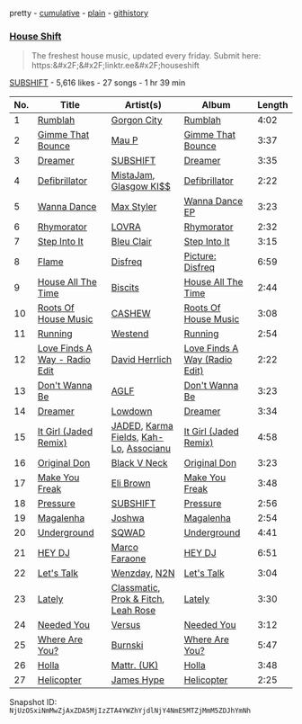 pretty - [cumulative](/playlists/cumulative/2vpAyuy9HOTPjygPl63QuH.md) - [plain](/playlists/plain/2vpAyuy9HOTPjygPl63QuH) - [githistory](https://github.githistory.xyz/mackorone/spotify-playlist-archive/blob/main/playlists/plain/2vpAyuy9HOTPjygPl63QuH)

### [House Shift](https://open.spotify.com/playlist/2vpAyuy9HOTPjygPl63QuH)

> The freshest house music, updated every friday\. Submit here: https:&\#x2F;&\#x2F;linktr.ee&\#x2F;houseshift

[SUBSHIFT](https://open.spotify.com/user/gl9sml84khuto2ag30n4ijsmv) - 5,616 likes - 27 songs - 1 hr 39 min

| No. | Title | Artist(s) | Album | Length |
|---|---|---|---|---|
| 1 | [Rumblah](https://open.spotify.com/track/4ZhbD69otaeNjjChA9h8qv) | [Gorgon City](https://open.spotify.com/artist/4VNQWV2y1E97Eqo2D5UTjx) | [Rumblah](https://open.spotify.com/album/2UnbY5sd4QS7mHAE2J3YYv) | 4:02 |
| 2 | [Gimme That Bounce](https://open.spotify.com/track/7jURkEKDVEm9sHueqUX0ko) | [Mau P](https://open.spotify.com/artist/0w1sbtZVQoK6GzV4A4OkCv) | [Gimme That Bounce](https://open.spotify.com/album/1aCIYDZTw34CIRq8Vr1VQv) | 3:37 |
| 3 | [Dreamer](https://open.spotify.com/track/47SEt8Ftu5Vm69yRoFUDXr) | [SUBSHIFT](https://open.spotify.com/artist/6oj23vhIuGx4bOqVmQ9oOo) | [Dreamer](https://open.spotify.com/album/60DNwMVgnq9J3dV0yC0LcQ) | 3:35 |
| 4 | [Defibrillator](https://open.spotify.com/track/5TiZncdB9U1m1WCO89wyYF) | [MistaJam](https://open.spotify.com/artist/3qi5fhSI6aUecvRN0XqIJ2), [Glasgow KI$$](https://open.spotify.com/artist/7oHXioVOisWBMFEj74TDFB) | [Defibrillator](https://open.spotify.com/album/3rno4Z2E80NRT2iHuS8dkT) | 2:22 |
| 5 | [Wanna Dance](https://open.spotify.com/track/6TFXABE6cy6UH9VK4MDI8u) | [Max Styler](https://open.spotify.com/artist/3NKKngINK1tP6BFy0WOyWk) | [Wanna Dance EP](https://open.spotify.com/album/2fvC5Y9cNUXetWyiJQJjSp) | 3:23 |
| 6 | [Rhymorator](https://open.spotify.com/track/2pezonC6ZUfm8DFLErkPcy) | [LOVRA](https://open.spotify.com/artist/4fIPBdK4awAR1W14u3v1J5) | [Rhymorator](https://open.spotify.com/album/6Cppfglc6q5FvoEtX8qIjW) | 2:32 |
| 7 | [Step Into It](https://open.spotify.com/track/533T9iIMBhmRXcKVH48CxO) | [Bleu Clair](https://open.spotify.com/artist/7kA4sEagpoNK91I7wr9tYr) | [Step Into It](https://open.spotify.com/album/3beTqABOznAfcdIZraOboj) | 3:15 |
| 8 | [Flame](https://open.spotify.com/track/7pZ0GyilVy6tUriFrSfPmD) | [Disfreq](https://open.spotify.com/artist/2r6S8dhE6TLxyYJndSd345) | [Picture: Disfreq](https://open.spotify.com/album/07bPNT9oLiFi5EiC0p4sAO) | 6:59 |
| 9 | [House All The Time](https://open.spotify.com/track/3K3asUF88k0nKWtkm4eqLr) | [Biscits](https://open.spotify.com/artist/052B9SONfhoScw7dgYWw5o) | [House All The Time](https://open.spotify.com/album/5qtlIlnuhHC3puaGDNYjVc) | 2:44 |
| 10 | [Roots Of House Music](https://open.spotify.com/track/0yFuwfNxXHerJmBEtMPzyS) | [CASHEW](https://open.spotify.com/artist/15ouNMI0IA7d45Tez6JbRw) | [Roots Of House Music](https://open.spotify.com/album/5cTGR5XmPnc60KJm6H0PyG) | 3:08 |
| 11 | [Running](https://open.spotify.com/track/7bMWMh0hw63TtpM5UWKPZQ) | [Westend](https://open.spotify.com/artist/4epc3Bd0DOBA0kDywkRAsu) | [Running](https://open.spotify.com/album/0DHip6BOwZ2uyLvQwQ870n) | 2:54 |
| 12 | [Love Finds A Way \- Radio Edit](https://open.spotify.com/track/6FLpYaVGuq1CFgU6sd3iuj) | [David Herrlich](https://open.spotify.com/artist/62k0c1WajfOGpgzjmVHpKj) | [Love Finds A Way \(Radio Edit\)](https://open.spotify.com/album/1B7YW1Y5VSXDdIIagVOSy7) | 2:22 |
| 13 | [Don't Wanna Be](https://open.spotify.com/track/2btIgqM1ddLW5hZBaZJw0W) | [AGLF](https://open.spotify.com/artist/6xGwO3Ev8tb2hk8J5N9OdG) | [Don't Wanna Be](https://open.spotify.com/album/6BFJ3bHMNMVxLxYmvi3mwh) | 3:23 |
| 14 | [Dreamer](https://open.spotify.com/track/1Pl0i0pjNxdFCMlnBirdob) | [Lowdown](https://open.spotify.com/artist/1KCG15gBLwpaEK8eymaqOO) | [Dreamer](https://open.spotify.com/album/0zORCmOe4LKxteNOWDdzeb) | 3:34 |
| 15 | [It Girl \(Jaded Remix\)](https://open.spotify.com/track/3zwsE6MoxEDKiPaJqIDv8h) | [JADED](https://open.spotify.com/artist/6tCJN1fQNdFCEaOa8Da9Wf), [Karma Fields](https://open.spotify.com/artist/1tRsdSvjwp34PDvcmix6SJ), [Kah\-Lo](https://open.spotify.com/artist/59iOp415oyqGlBHyAhu4z3), [Associanu](https://open.spotify.com/artist/17b9Hqjx88eMFbBawb6Z1U) | [It Girl \(Jaded Remix\)](https://open.spotify.com/album/1Q5xQLLBWToWgQuvg2jdLk) | 4:58 |
| 16 | [Original Don](https://open.spotify.com/track/2ivCsohNIlxNnLxXHnu0J5) | [Black V Neck](https://open.spotify.com/artist/2l0xOjnrmYsxNoQ0QI3G5a) | [Original Don](https://open.spotify.com/album/5xU7aLhtZPJ9Zy0D6LuEz8) | 3:23 |
| 17 | [Make You Freak](https://open.spotify.com/track/2KIEWXnmTwVCFglCQa2yhy) | [Eli Brown](https://open.spotify.com/artist/5lVNSw2GPci8kebrAQpZqU) | [Make You Freak](https://open.spotify.com/album/5NSptPSZRkY5uWJo7Hg0vg) | 3:48 |
| 18 | [Pressure](https://open.spotify.com/track/5Bhpw5EbF6fLflC41NI4HD) | [SUBSHIFT](https://open.spotify.com/artist/6oj23vhIuGx4bOqVmQ9oOo) | [Pressure](https://open.spotify.com/album/5dxB50EGjlSa9p1F9z2gfX) | 2:56 |
| 19 | [Magalenha](https://open.spotify.com/track/67UgMiTgtwjGFoiACzup1g) | [Joshwa](https://open.spotify.com/artist/1PzAgFVk9v8cxn9flrqrv5) | [Magalenha](https://open.spotify.com/album/3KOSUwiUlteX08HipIYu5e) | 2:54 |
| 20 | [Underground](https://open.spotify.com/track/1hpVoP9fq4jMliUeGne5wl) | [SQWAD](https://open.spotify.com/artist/46z8E62fwg6cqxCLNB1FrI) | [Underground](https://open.spotify.com/album/0GrIt5j4tHxtLZYm0BW4Vk) | 4:41 |
| 21 | [HEY DJ](https://open.spotify.com/track/7qFvhLqCeIn0DzuaSOiesv) | [Marco Faraone](https://open.spotify.com/artist/00IUMN7pWAU2jYWcdOt5c3) | [HEY DJ](https://open.spotify.com/album/1aISciPEedMIeuaLiarVIL) | 6:51 |
| 22 | [Let's Talk](https://open.spotify.com/track/63ybiUtgEbNpDXHNz7HvKP) | [Wenzday](https://open.spotify.com/artist/1TOclxL64oLeB45DFWFFU2), [N2N](https://open.spotify.com/artist/3ZnVC33s8MBcF0KmAC4rj5) | [Let's Talk](https://open.spotify.com/album/1aI1B79hFZewJR899XeOE2) | 3:04 |
| 23 | [Lately](https://open.spotify.com/track/63uUbh2wl4FYvzLdOKJ8nq) | [Classmatic](https://open.spotify.com/artist/2vOQkFQDXp4QV77pnlet6m), [Prok & Fitch](https://open.spotify.com/artist/62akbR2hpk0ArA98zOYNys), [Leah Rose](https://open.spotify.com/artist/7JB5It5zOFEGkYJKipsBZj) | [Lately](https://open.spotify.com/album/63Zj3oMRhWuzAHcV6bhdxS) | 3:30 |
| 24 | [Needed You](https://open.spotify.com/track/46doq46JEEAoltefpwGnsE) | [Versus](https://open.spotify.com/artist/2ylSEOqYpxIyYpFcrWDxd6) | [Needed You](https://open.spotify.com/album/1X5CtMn05KqopDrpcyaX0M) | 3:12 |
| 25 | [Where Are You?](https://open.spotify.com/track/0hwKE5TrSoLdjg42IYcQ8R) | [Burnski](https://open.spotify.com/artist/4aOxcso0VF2zuORd93J32L) | [Where Are You?](https://open.spotify.com/album/7IXYBKCN1vnRZZ38f6QpDa) | 5:47 |
| 26 | [Holla](https://open.spotify.com/track/03ZliIg4eLi1YHK6U9H4TT) | [Mattr\. \(UK\)](https://open.spotify.com/artist/2FiQ15X7HeRO1UHMmLgMk5) | [Holla](https://open.spotify.com/album/5pIVna0g93LnsdcFaBChFY) | 3:48 |
| 27 | [Helicopter](https://open.spotify.com/track/1WrxHnZVeYqJdKnUzk3onw) | [James Hype](https://open.spotify.com/artist/43BxCL6t4c73BQnIJtry5v) | [Helicopter](https://open.spotify.com/album/7vKuJ6fPYmOxW7IAh4xeaU) | 2:25 |

Snapshot ID: `NjUzOSxiNmMwZjAxZDA5MjIzZTA4YWZhYjdlNjY4NmE5MTZjMmM5ZDJhYmNh`
